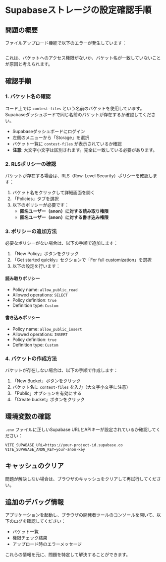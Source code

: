 # Supabaseストレージの設定確認手順

## 問題の概要

ファイルアップロード機能で以下のエラーが発生しています：
```StorageApiError: new row violates row-level security policy
```

これは、バケットへのアクセス権限がないか、バケット名が一致していないことが原因と考えられます。

## 確認手順

### 1. バケット名の確認

コード上では `contest-files` という名前のバケットを使用しています。Supabaseダッシュボードで同じ名前のバケットが存在するか確認してください。

- Supabaseダッシュボードにログイン
- 左側のメニューから「Storage」を選択
- バケット一覧に `contest-files` が表示されているか確認
- **注意**: 大文字小文字は区別されます。完全に一致している必要があります。

### 2. RLSポリシーの確認

バケットが存在する場合は、RLS（Row-Level Security）ポリシーを確認します：

1. バケット名をクリックして詳細画面を開く
2. 「Policies」タブを選択
3. 以下のポリシーが必要です：
   - **匿名ユーザー（anon）に対する読み取り権限**
   - **匿名ユーザー（anon）に対する書き込み権限**

### 3. ポリシーの追加方法

必要なポリシーがない場合は、以下の手順で追加します：

1. 「New Policy」ボタンをクリック
2. 「Get started quickly」セクションで「For full customization」を選択
3. 以下の設定を行います：

#### 読み取りポリシー
- Policy name: `allow_public_read`
- Allowed operations: `SELECT`
- Policy definition: `true`
- Definition type: `Custom`

#### 書き込みポリシー
- Policy name: `allow_public_insert`
- Allowed operations: `INSERT`
- Policy definition: `true`
- Definition type: `Custom`

### 4. バケットの作成方法

バケットが存在しない場合は、以下の手順で作成します：

1. 「New Bucket」ボタンをクリック
2. バケット名に `contest-files` を入力（大文字小文字に注意）
3. 「Public」オプションを有効にする
4. 「Create bucket」ボタンをクリック

## 環境変数の確認

`.env` ファイルに正しいSupabase URLとAPIキーが設定されているか確認してください：

```
VITE_SUPABASE_URL=https://your-project-id.supabase.co
VITE_SUPABASE_ANON_KEY=your-anon-key
```

## キャッシュのクリア

問題が解決しない場合は、ブラウザのキャッシュをクリアして再試行してください。

## 追加のデバッグ情報

アプリケーションを起動し、ブラウザの開発者ツールのコンソールを開いて、以下のログを確認してください：

- バケット一覧
- 権限チェック結果
- アップロード時のエラーメッセージ

これらの情報を元に、問題を特定して解決することができます。
